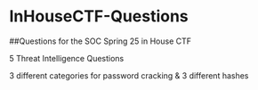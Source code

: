 # InHouseCTF-Questions
##Questions for the SOC Spring 25 in House CTF

5 Threat Intelligence Questions

3 different categories for password cracking & 3 different hashes 
